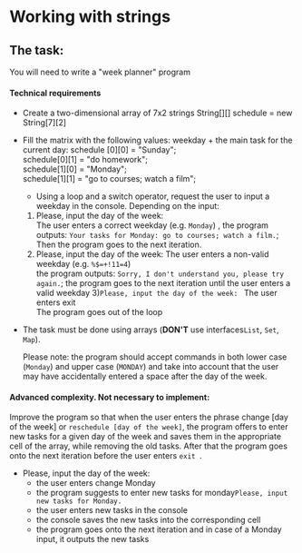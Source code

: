 # Working with strings

## The task:

You will need to write a "week planner" program

#### Technical requirements

- Create a two-dimensional array of 7x2 strings
  String[][] schedule = new String[7][2]
- Fill the matrix with the following values: weekday + the main task for the current day:
  schedule [0][0] = "Sunday";  
  schedule[0][1] = "do homework";  
  schedule[1][0] = "Monday";  
  schedule[1][1] = "go to courses; watch a film";
    - Using a loop and a switch operator, request the user to input a weekday in the console. Depending on the input:

    1) Please, input the day of the week:   
       The user enters a correct weekday (e.g. `Monday`) ,
       the program outputs: `Your tasks for Monday: go to courses; watch a film.`;
       Then the program goes to the next iteration.
    2) Please, input the day of the week: 
       The user enters a non-valid weekday (e.g. `%$=+!11=4`)    
       the program outputs: `Sorry, I don't understand you, please try again.`; the program goes to the next iteration
       until the user enters a valid weekday
       3)`Please, input the day of the week: `
       The user enters exit  
       The program goes out of the loop
- The task must be done using arrays (**DON'T** use interfaces`List`, `Set`, `Map`).

  Please note: the program should accept commands in both lower case (`Monday`) and upper case (`MONDAY`) and take into
  account that the user may have accidentally entered a space after the day of the week.

#### Advanced complexity. Not necessary to implement:

Improve the program so that when the user enters the phrase change [day of the week]
or `reschedule [day of the week]`, the program offers to enter new tasks for a given day of the week and saves them in
the appropriate cell of the array, while removing the old tasks. After that the program goes onto the next iteration
before the user enters `exit `.

- Please, input the day of the week: 
    - the user enters change Monday
    - the program suggests to enter new tasks for monday`Please, input new tasks for Monday.`
    - the user enters new tasks in the console
    - the console saves the new tasks into the corresponding cell
    - the program goes onto the next iteration and in case of a Monday input, it outputs the new tasks